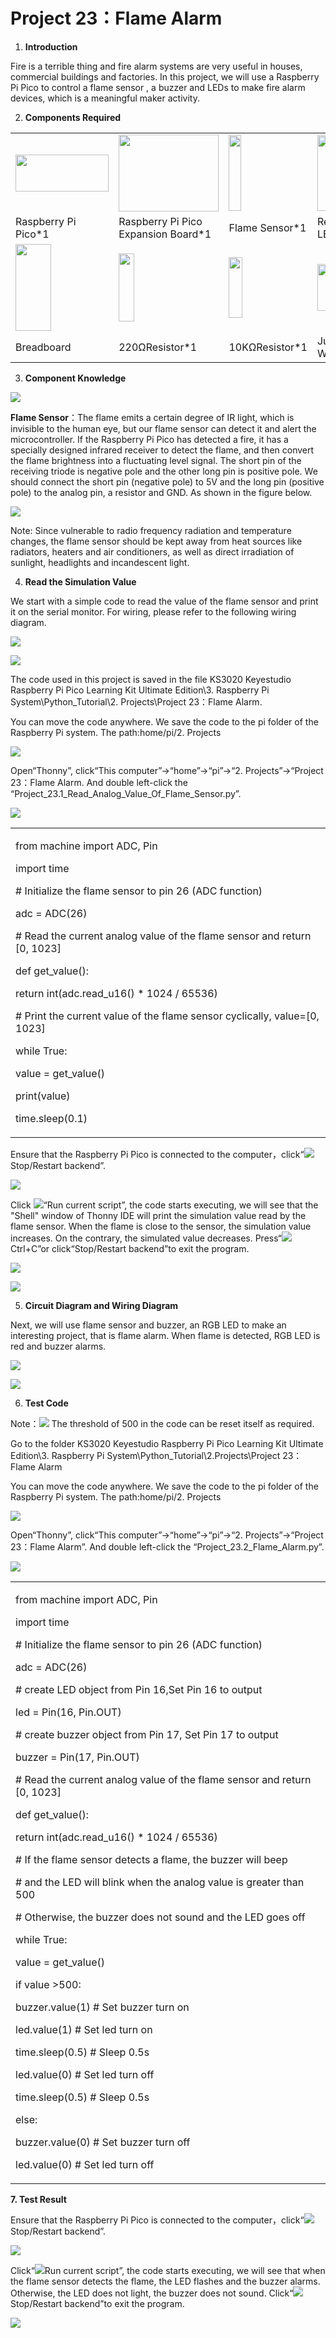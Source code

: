 # Project 23：Flame Alarm

1.  **Introduction**
    
Fire is a terrible thing and fire alarm systems are very useful in houses, commercial buildings and factories. In this project, we will use a Raspberry Pi Pico to control a flame sensor , a buzzer and LEDs to make fire alarm devices, which is a meaningful maker activity.
    
2.  **Components Required**

<table>
<tbody>
<tr class="odd">
<td><p><img src="https://raw.githubusercontent.com/keyestudio/KS3020-KS3020F-Keyestudio-Raspberry-Pi-Pico-Ultimate-Starter-Kit-Raspberry-Pi/master/media/f70a6a892505b1816d151452b9b995a7.jpeg" style="width:1.55417in;height:0.61875in" /></p></td>
<td><img src="https://raw.githubusercontent.com/keyestudio/KS3020-KS3020F-Keyestudio-Raspberry-Pi-Pico-Ultimate-Starter-Kit-Raspberry-Pi/master/media/bbed91c0b45fcafc7e7163bfeabf68f9.png" style="width:1.66944in;height:1.28472in" /></td>
<td><img src="https://raw.githubusercontent.com/keyestudio/KS3020-KS3020F-Keyestudio-Raspberry-Pi-Pico-Ultimate-Starter-Kit-Raspberry-Pi/master/media/a50ec3e38adf10643eafac8cb62bec8a.png" style="width:0.20278in;height:1.25764in" /></td>
<td><img src="https://raw.githubusercontent.com/keyestudio/KS3020-KS3020F-Keyestudio-Raspberry-Pi-Pico-Ultimate-Starter-Kit-Raspberry-Pi/master/media/ef77f5a64c382157fc2dea21ec373fef.png" style="width:0.29514in;height:1.25903in" /></td>
<td><img src="https://raw.githubusercontent.com/keyestudio/KS3020-KS3020F-Keyestudio-Raspberry-Pi-Pico-Ultimate-Starter-Kit-Raspberry-Pi/master/media/4b4f653a76a82a3b413855493cc58fba.png" style="width:0.86111in;height:0.70069in" /></td>
</tr>
<tr class="even">
<td>Raspberry Pi Pico*1</td>
<td>Raspberry Pi Pico Expansion Board*1</td>
<td>Flame Sensor*1</td>
<td>Red LED*1</td>
<td>Active Buzzer*1</td>
</tr>
<tr class="odd">
<td><img src="https://raw.githubusercontent.com/keyestudio/KS3020-KS3020F-Keyestudio-Raspberry-Pi-Pico-Ultimate-Starter-Kit-Raspberry-Pi/master/media/e380dd26e4825be9a768973802a55fe6.png" style="width:0.59028in;height:1.44583in" /></td>
<td><img src="https://raw.githubusercontent.com/keyestudio/KS3020-KS3020F-Keyestudio-Raspberry-Pi-Pico-Ultimate-Starter-Kit-Raspberry-Pi/master/media/845d05a6108b1662b828610ba9dcb788.png" style="width:0.25833in;height:1.13681in" /></td>
<td><img src="https://raw.githubusercontent.com/keyestudio/KS3020-KS3020F-Keyestudio-Raspberry-Pi-Pico-Ultimate-Starter-Kit-Raspberry-Pi/master/media/b395b1cd2678f87b3a34dec15659efbc.png" style="width:0.22431in;height:1.00556in" /></td>
<td><img src="https://raw.githubusercontent.com/keyestudio/KS3020-KS3020F-Keyestudio-Raspberry-Pi-Pico-Ultimate-Starter-Kit-Raspberry-Pi/master/media/e9a8d050105397bb183512fb4ffdd2f6.png" style="width:0.77222in;height:0.77986in" /></td>
<td><img src="https://raw.githubusercontent.com/keyestudio/KS3020-KS3020F-Keyestudio-Raspberry-Pi-Pico-Ultimate-Starter-Kit-Raspberry-Pi/master/media/7dcbd02995be3c142b2f97df7f7c03ce.png" style="width:1.05903in;height:0.56667in" /></td>
</tr>
<tr class="even">
<td>Breadboard</td>
<td>220ΩResistor*1</td>
<td>10KΩResistor*1</td>
<td>Jumper Wires</td>
<td>USBCable*1</td>
</tr>
</tbody>
</table>

3.  **Component Knowledge**
    
![](/media/a50ec3e38adf10643eafac8cb62bec8a.png)

**Flame Sensor**：The flame emits a certain degree of IR light, which is invisible to the human eye, but our flame sensor can detect it and alert the microcontroller. If the Raspberry Pi Pico has detected a fire, it has a specially designed infrared receiver to detect the flame, and then convert the flame brightness into a fluctuating level signal. The short pin of the receiving triode is negative pole and the other long pin is positive pole. We should connect the short pin (negative pole) to 5V and the long pin (positive pole) to the analog pin, a resistor and GND. As shown in the figure below.

![](/media/87bd204db523c602c80745266c1ee452.png)

Note: Since vulnerable to radio frequency radiation and temperature changes, the flame sensor should be kept away from heat sources like radiators, heaters and air conditioners, as well as direct irradiation of sunlight, headlights and incandescent light.

4.  **Read the Simulation Value**

We start with a simple code to read the value of the flame sensor and print it on the serial monitor. For wiring, please refer to the
following wiring diagram.

![](/media/85531078db041bba05599b3a1118a7bc.png)

![](/media/1e3c424f7cc7ac797ab0b8ae4a00f4f1.png)

The code used in this project is saved in the file KS3020 Keyestudio Raspberry Pi Pico Learning Kit Ultimate Edition\\3. Raspberry Pi System\\Python\_Tutorial\\2. Projects\\Project 23：Flame Alarm.

You can move the code anywhere. We save the code to the pi folder of the Raspberry Pi system. The path:home/pi/2. Projects

![](/media/ae27830403a2f741aa9b725e5324c215.png)

Open“Thonny”, click“This computer”→“home”→“pi”→“2. Projects”→“Project 23：Flame Alarm. And double left-click the “Project\_23.1\_Read\_Analog\_Value\_Of\_Flame\_Sensor.py”.

![](/media/28dc15cd9bfe7a12b52940a8457e868e.png)

<table>
<tbody>
<tr class="odd">
<td><p>from machine import ADC, Pin</p>
<p>import time</p>
<p># Initialize the flame sensor to pin 26 (ADC function)</p>
<p>adc = ADC(26)</p>
<p># Read the current analog value of the flame sensor and return [0, 1023]</p>
<p>def get_value():</p>
<p>return int(adc.read_u16() * 1024 / 65536)</p>
<p># Print the current value of the flame sensor cyclically, value=[0, 1023]</p>
<p>while True:</p>
<p>value = get_value()</p>
<p>print(value)</p>
<p>time.sleep(0.1)</p></td>
</tr>
</tbody>
</table>

Ensure that the Raspberry Pi Pico is connected to the computer，click“![](/media/ec00367ea605788eab454cd176b94c7b.png)Stop/Restart backend”.

![](/media/c65e3ead39bbbf9254fe41ee174e34e8.png)

Click ![](/media/bb4d9305714a178069d277b20e0934b7.png)“Run current script”, the code starts executing, we will see that the "Shell" window of Thonny IDE will print the simulation value read by the flame sensor. When the flame is close to the sensor, the simulation value increases. On the contrary, the simulated value decreases. Press“![](/media/ec00367ea605788eab454cd176b94c7b.png)Ctrl+C”or click“Stop/Restart backend”to exit the program.

![](/media/b8c396cf3296859e2027508e18505ce4.png)

![](/media/7c04b9dd8c4a10e7b9788ecd95eeeeaa.png)

5.  **Circuit Diagram and Wiring Diagram**

Next, we will use flame sensor and buzzer, an RGB LED to make an interesting project, that is flame alarm. When flame is detected, RGB LED is red and buzzer alarms.

![](/media/c2b7feb8039e618ba070a9714ef06554.png)

![](/media/0cd1ee17a6f8de81464817090c5832eb.png)

6.  **Test Code**
    
Note：![](/media/40a3ea572836945268b22dfc0cce29c3.png) The threshold of 500 in the code can be reset itself as required.

Go to the folder KS3020 Keyestudio Raspberry Pi Pico Learning Kit Ultimate Edition\\3. Raspberry Pi System\\Python\_Tutorial\\2.Projects\\Project 23：Flame Alarm

You can move the code anywhere. We save the code to the pi folder of the Raspberry Pi system. The path:home/pi/2. Projects

![](/media/ae27830403a2f741aa9b725e5324c215.png)

Open“Thonny”, click“This computer”→“home”→“pi”→“2. Projects”→“Project 23：Flame Alarm”. And double left-click the “Project\_23.2\_Flame\_Alarm.py”.

![](/media/608f781d005a926db2382e4c748a1657.png)

<table>
<tbody>
<tr class="odd">
<td><p>from machine import ADC, Pin</p>
<p>import time</p>
<p># Initialize the flame sensor to pin 26 (ADC function)</p>
<p>adc = ADC(26)</p>
<p># create LED object from Pin 16,Set Pin 16 to output</p>
<p>led = Pin(16, Pin.OUT)</p>
<p># create buzzer object from Pin 17, Set Pin 17 to output</p>
<p>buzzer = Pin(17, Pin.OUT)</p>
<p># Read the current analog value of the flame sensor and return [0, 1023]</p>
<p>def get_value():</p>
<p>return int(adc.read_u16() * 1024 / 65536)</p>
<p># If the flame sensor detects a flame, the buzzer will beep</p>
<p># and the LED will blink when the analog value is greater than 500</p>
<p># Otherwise, the buzzer does not sound and the LED goes off</p>
<p>while True:</p>
<p>value = get_value()</p>
<p>if value &gt;500:</p>
<p>buzzer.value(1) # Set buzzer turn on</p>
<p>led.value(1) # Set led turn on</p>
<p>time.sleep(0.5) # Sleep 0.5s</p>
<p>led.value(0) # Set led turn off</p>
<p>time.sleep(0.5) # Sleep 0.5s</p>
<p>else:</p>
<p>buzzer.value(0) # Set buzzer turn off</p>
<p>led.value(0) # Set led turn off</p></td>
</tr>
</tbody>
</table>

**7. Test Result**

Ensure that the Raspberry Pi Pico is connected to the computer，click“![](/media/ec00367ea605788eab454cd176b94c7b.png)Stop/Restart backend”.

![](/media/80f0b43ab61fa479b5b7762d114fcbb0.png)

Click“![](/media/bb4d9305714a178069d277b20e0934b7.png)Run current script”, the code starts executing, we will see that when the flame sensor detects the flame, the LED flashes and the buzzer alarms. Otherwise, the LED does not light, the buzzer does not sound. Click“![](/media/ec00367ea605788eab454cd176b94c7b.png)Stop/Restart backend”to exit the program.

![](/media/e8ff1eba81201d39a49e4f2828d57c10.png)
